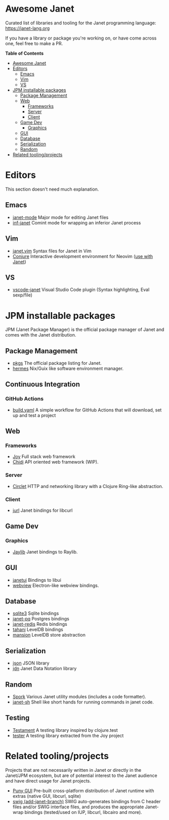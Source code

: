 # Awesome Janet

Curated list of libraries and tooling for the Janet programming
language: https://janet-lang.org

If you have a library or package you're working on, or have come
across one, feel free to make a PR.

<!-- markdown-toc start - Don't edit this section. Run M-x markdown-toc-refresh-toc -->
**Table of Contents**

- [Awesome Janet](#awesome-janet)
- [Editors](#editors)
    - [Emacs](#emacs)
    - [Vim](#vim)
    - [VS](#vs)
- [JPM installable packages](#jpm-installable-packages)
    - [Package Management](#package-management)
    - [Web](#web)
        - [Frameworks](#frameworks)
        - [Server](#server)
        - [Client](#client)
    - [Game Dev](#game-dev)
        - [Graphics](#graphics)
    - [GUI](#gui)
    - [Database](#database)
    - [Serialization](#serialization)
    - [Random](#random)
- [Related tooling/projects](#related-toolingprojects)

<!-- markdown-toc end -->

# Editors

This section doesn't need much explanation.

## Emacs

- [janet-mode](https://github.com/ALSchwalm/janet-mode) Major mode for
editing Janet files
- [inf-janet](https://github.com/velkyel/inf-janet) Comint mode for
wrapping an inferior Janet process

## Vim

- [janet.vim](https://github.com/janet-lang/janet.vim) Syntax files for
  Janet in Vim
- [Conjure](https://github.com/Olical/conjure) Interactive development
  environment for Neovim ([use with Janet](https://github.com/Olical/conjure/wiki/Quick-start:-Janet-(netrepl)))

## VS

- [vscode-janet](https://github.com/janet-lang/vscode-janet) Visual
Studio Code plugin (Syntax highlighting, Eval sexp/file)

# JPM installable packages

JPM (Janet Package Manager) is the official package manager of Janet
and comes with the Janet distribution.

## Package Management

- [pkgs](https://github.com/janet-lang/pkgs) The official package listing for Janet.
- [hermes](https://github.com/andrewchambers/hermes) Nix/Guix like
  software environment manager.

## Continuous Integration

### GitHub Actions

- [build.yaml](https://gist.github.com/pyrmont/565756c9a68879a2fca2966ca3e74fa3)
  A simple workflow for GitHub Actions that will download, set up and
  test a project

## Web

### Frameworks

- [Joy](https://github.com/joy-framework/joy) Full stack web framework
- [Chidi](https://github.com/good-place/chidi) API oriented web framework (WIP).

### Server

- [Circlet](https://github.com/janet-lang/circlet) HTTP and networking
library with a Clojure Ring-like abstraction.

### Client

- [jurl](https://github.com/sepisoad/jurl) Janet bindings for libcurl

## Game Dev

### Graphics

- [Jaylib](https://github.com/janet-lang/jaylib) Janet bindings to Raylib.

## GUI

- [janetui](https://github.com/janet-lang/janetui) Bindings to libui
- [webview](https://github.com/janet-lang/webview) Electron-like
  webview bindings.

## Database

- [sqlite3](https://github.com/janet-lang/sqlite3) Sqlite bindings
- [janet-pq](https://github.com/andrewchambers/janet-pq) Postgres bindings
- [janet-redis](https://github.com/andrewchambers/janet-redis) Redis bindings
- [tahani](https://github.com/good-place/tahani) LevelDB bindings
- [mansion](https://github.com/good-place/mansion) LevelDB store abstraction

## Serialization

- [json](https://github.com/janet-lang/json) JSON library
- [jdn](https://github.com/andrewchambers/janet-jdn) Janet Data Notation library

## Random

- [Spork](https://github.com/janet-lang/spork) Various Janet utility
  modules (includes a code formatter).
- [janet-sh](https://github.com/andrewchambers/janet-sh) Shell like short hands for running commands in janet code.

## Testing

- [Testament](https://github.com/pyrmont/testament) A testing library
  inspired by clojure.test
- [tester](https://github.com/joy-framework/tester) A testing library
  extracted from the Joy project

# Related tooling/projects

Projects that are not necessarily written in Janet or directly in the
Janet/JPM ecosystem, but are of potential interest to the Janet
audience and have direct usage for Janet projects.

- [Puny GUI](https://github.com/ahungry/puny-gui) Pre-built
cross-platform distribution of Janet runtime with extras (native GUI,
libcurl, sqlite)
- [swig (add-janet-branch)](https://github.com/ahungry/swig/tree/feature/Add-janet) SWIG
  auto-generates bindings from C header files and/or SWIG interface
  files, and produces the appropriate Janet-wrap bindings (tested/used
  on IUP, libcurl, libcairo and more).
